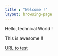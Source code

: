 ```yaml
---
title : "Welcome !"
layout: browsing-page
---
```


Hello, technical World !

This is awesome !!


[URL to test](/pages/test/)



